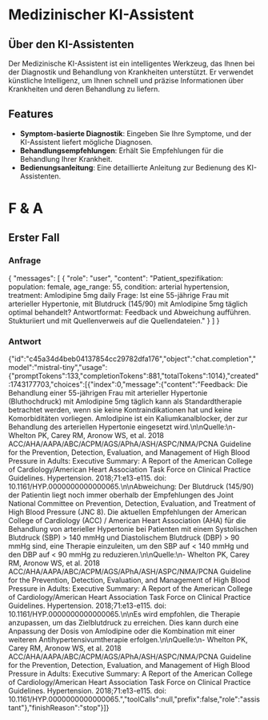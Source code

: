 # Medizinischer KI-Assistent

## Über den KI-Assistenten

Der Medizinische KI-Assistent ist ein intelligentes Werkzeug, das Ihnen bei der Diagnostik und Behandlung von Krankheiten unterstützt. Er verwendet künstliche Intelligenz, um Ihnen schnell und präzise Informationen über Krankheiten und deren Behandlung zu liefern.

## Features

- **Symptom-basierte Diagnostik**: Eingeben Sie Ihre Symptome, und der KI-Assistent liefert mögliche Diagnosen.
- **Behandlungsempfehlungen**: Erhält Sie Empfehlungen für die Behandlung Ihrer Krankheit.
- **Bedienungsanleitung**: Eine detaillierte Anleitung zur Bedienung des KI-Assistenten.

# F & A
## Erster Fall
### Anfrage
{
    "messages": [
        {
            "role": "user",
            "content": "Patient_spezifikation: population: female, age_range: 55, condition: arterial hypertension, treatment: Amlodipine 5mg daily Frage: Ist eine 55-jährige Frau mit arterieller Hypertonie, mit Blutdruck (145/90) mit Amlodipine 5mg täglich optimal behandelt? Antwortformat: Feedback und Abweichung aufführen. Stukturiiert und mit Quellenverweis auf die Quellendateien."
        }
    ]
}
### Antwort
{"id":"c45a34d4beb04137854cc29782dfa176","object":"chat.completion","model":"mistral-tiny","usage":{"promptTokens":133,"completionTokens":881,"totalTokens":1014},"created":1743177703,"choices":[{"index":0,"message":{"content":"Feedback: Die Behandlung einer 55-jährigen Frau mit arterieller Hypertonie (Bluthochdruck) mit Amlodipine 5mg täglich kann als Standardtherapie betrachtet werden, wenn sie keine Kontraindikationen hat und keine Komorbiditäten vorliegen. Amlodipine ist ein Kaliumkanalblocker, der zur Behandlung des arteriellen Hypertonie eingesetzt wird.\n\nQuelle:\n- Whelton PK, Carey RM, Aronow WS, et al. 2018 ACC/AHA/AAPA/ABC/ACPM/AGS/APhA/ASH/ASPC/NMA/PCNA Guideline for the Prevention, Detection, Evaluation, and Management of High Blood Pressure in Adults: Executive Summary: A Report of the American College of Cardiology/American Heart Association Task Force on Clinical Practice Guidelines. Hypertension. 2018;71:e13-e115. doi: 10.1161/HYP.0000000000000065.\n\nAbweichung: Der Blutdruck (145/90) der Patientin liegt noch immer oberhalb der Empfehlungen des Joint National Committee on Prevention, Detection, Evaluation, and Treatment of High Blood Pressure (JNC 8). Die aktuellen Empfehlungen der American College of Cardiology (ACC) / American Heart Association (AHA) für die Behandlung von arterieller Hypertonie bei Patienten mit einem Systolischen Blutdruck (SBP) > 140 mmHg und Diastolischem Blutdruck (DBP) > 90 mmHg sind, eine Therapie einzuleiten, um den SBP auf < 140 mmHg und den DBP auf < 90 mmHg zu reduzieren.\n\nQuelle:\n- Whelton PK, Carey RM, Aronow WS, et al. 2018 ACC/AHA/AAPA/ABC/ACPM/AGS/APhA/ASH/ASPC/NMA/PCNA Guideline for the Prevention, Detection, Evaluation, and Management of High Blood Pressure in Adults: Executive Summary: A Report of the American College of Cardiology/American Heart Association Task Force on Clinical Practice Guidelines. Hypertension. 2018;71:e13-e115. doi: 10.1161/HYP.0000000000000065.\n\nEs wird empfohlen, die Therapie anzupassen, um das Zielblutdruck zu erreichen. Dies kann durch eine Anpassung der Dosis von Amlodipine oder die Kombination mit einer weiteren Antihypertensivumtherapie erfolgen.\n\nQuelle:\n- Whelton PK, Carey RM, Aronow WS, et al. 2018 ACC/AHA/AAPA/ABC/ACPM/AGS/APhA/ASH/ASPC/NMA/PCNA Guideline for the Prevention, Detection, Evaluation, and Management of High Blood Pressure in Adults: Executive Summary: A Report of the American College of Cardiology/American Heart Association Task Force on Clinical Practice Guidelines. Hypertension. 2018;71:e13-e115. doi: 10.1161/HYP.0000000000000065.","toolCalls":null,"prefix":false,"role":"assistant"},"finishReason":"stop"}]}